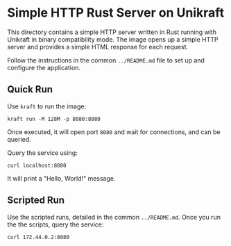 # Simple HTTP Rust Server on Unikraft

This directory contains a simple HTTP server written in Rust running with Unikraft in binary compatibility mode.
The image opens up a simple HTTP server and provides a simple HTML response for each request.

Follow the instructions in the common `../README.md` file to set up and configure the application.

## Quick Run

Use `kraft` to run the image:

```console
kraft run -M 128M -p 8080:8080
```

Once executed, it will open port `8080` and wait for connections, and can be queried.

Query the service using:

```console
curl localhost:8080
```

It will print a "Hello, World!" message.

## Scripted Run

Use the scripted runs, detailed in the common `../README.md`.
Once you run the the scripts, query the service:

```console
curl 172.44.0.2:8080
```
